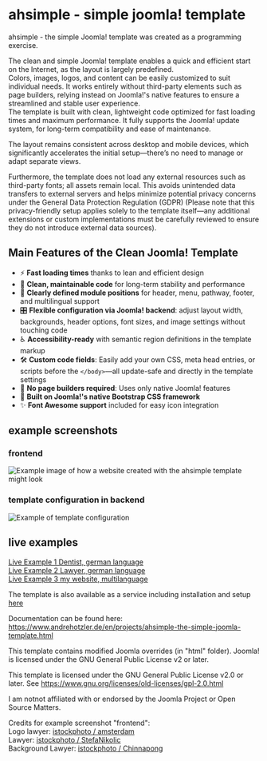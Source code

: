 # ahsimple - simple joomla! template
ahsimple - the simple Joomla! template was created as a programming exercise.

The clean and simple Joomla! template enables a quick and efficient start on the Internet, as the layout is largely predefined.\
Colors, images, logos, and content can be easily customized to suit individual needs. It works entirely without third-party elements such as page builders, relying instead on Joomla!'s native features to ensure a streamlined and stable user experience.\
The template is built with clean, lightweight code optimized for fast loading times and maximum performance. It fully supports the Joomla! update system, for long-term compatibility and ease of maintenance.

The layout remains consistent across desktop and mobile devices, which significantly accelerates the initial setup—there’s no need to manage or adapt separate views.

Furthermore, the template does not load any external resources such as third-party fonts; all assets remain local. This avoids unintended data transfers to external servers and helps minimize potential privacy concerns under the General Data Protection Regulation (GDPR) (Please note that this privacy-friendly setup applies solely to the template itself—any additional extensions or custom implementations must be carefully reviewed to ensure they do not introduce external data sources).

## Main Features of the Clean Joomla! Template

- ⚡ **Fast loading times** thanks to lean and efficient design
- 🧼 **Clean, maintainable code** for long-term stability and performance
- 🧩 **Clearly defined module positions** for header, menu, pathway, footer, and multilingual support
- 🎛️ **Flexible configuration via Joomla! backend**: adjust layout width, backgrounds, header options, font sizes, and image settings without touching code
- ♿ **Accessibility-ready** with semantic region definitions in the template markup
- 🛠️ **Custom code fields**: Easily add your own CSS, meta head entries, or scripts before the `</body>`—all update-safe and directly in the template settings
- 🚫 **No page builders required**: Uses only native Joomla! features
- 🎨 **Built on Joomla!'s native Bootstrap CSS framework**
- ✨ **Font Awesome support** included for easy icon integration

## example screenshots
### frontend 
![Example image of how a website created with the ahsimple template might look](https://www.sofort-start-webseite.de/images/ahsimple-template-lawyer-example.jpg)
### template configuration in backend
![Example of template configuration](https://www.sofort-start-webseite.de/images/ahsimple-template-settings-english.jpg)
## live examples

[Live Example 1 Dentist, german language](https://www.sofort-start-webseite.de/beispiel-zahnarzt/zahnaerzte-mueller-schneider-muenchen-trudering.html)\
[Live Example 2 Lawyer, german language](https://www.sofort-start-webseite.de/beispiel-anwalt/home.html)\
[Live Example 3 my website, multilanguage](https://www.andrehotzler.de/en/)

The template is also available as a service including installation and setup [here](https://www.sofort-start-webseite.de/)

Documentation can be found here: https://www.andrehotzler.de/en/projects/ahsimple-the-simple-joomla-template.html

This template contains modified Joomla overrides (in "html" folder).
Joomla! is licensed under the GNU General Public License v2 or later.

This template is licensed under the GNU General Public License v2.0 or later.
See https://www.gnu.org/licenses/old-licenses/gpl-2.0.html

I am notnot affiliated with or endorsed by the Joomla Project or Open Source Matters. 

Credits for example screenshot "frontend":\
Logo lawyer: [istockphoto / amsterdam](https://www.istockphoto.com/de/portfolio/artsterdam)\
Lawyer: [istockphoto / StefaNikolic](https://www.istockphoto.com/de/portfolio/StefaNikolic)\
Background Lawyer: [istockphoto / Chinnapong](https://www.istockphoto.com/de/portfolio/noipornpan)
